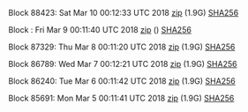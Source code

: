 Block 88423: Sat Mar 10 00:12:33 UTC 2018 [zip](https://dash-bootstrap.ams3.digitaloceanspaces.com/testnet/2018-03-10/bootstrap.dat.zip) (1.9G) [SHA256](https://dash-bootstrap.ams3.digitaloceanspaces.com/testnet/2018-03-10/sha256.txt)

Block : Fri Mar  9 00:11:40 UTC 2018 [zip](https://dash-bootstrap.ams3.digitaloceanspaces.com/testnet/2018-03-09/bootstrap.dat.zip) () [SHA256](https://dash-bootstrap.ams3.digitaloceanspaces.com/testnet/2018-03-09/sha256.txt)

Block 87329: Thu Mar  8 00:11:20 UTC 2018 [zip](https://dash-bootstrap.ams3.digitaloceanspaces.com/testnet/2018-03-08/bootstrap.dat.zip) (1.9G) [SHA256](https://dash-bootstrap.ams3.digitaloceanspaces.com/testnet/2018-03-08/sha256.txt)

Block 86789: Wed Mar  7 00:12:21 UTC 2018 [zip](https://dash-bootstrap.ams3.digitaloceanspaces.com/testnet/2018-03-07/bootstrap.dat.zip) (1.9G) [SHA256](https://dash-bootstrap.ams3.digitaloceanspaces.com/testnet/2018-03-07/sha256.txt)

Block 86240: Tue Mar  6 00:11:42 UTC 2018 [zip](https://dash-bootstrap.ams3.digitaloceanspaces.com/testnet/2018-03-06/bootstrap.dat.zip) (1.9G) [SHA256](https://dash-bootstrap.ams3.digitaloceanspaces.com/testnet/2018-03-06/sha256.txt)

Block 85691: Mon Mar  5 00:11:41 UTC 2018 [zip](https://dash-bootstrap.ams3.digitaloceanspaces.com/testnet/2018-03-05/bootstrap.dat.zip) (1.9G) [SHA256](https://dash-bootstrap.ams3.digitaloceanspaces.com/testnet/2018-03-05/sha256.txt)
